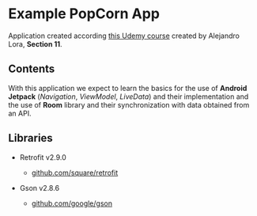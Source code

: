 # Example PopCorn App

Application created according [this Udemy course](https://www.udemy.com/course/programacion-android-avanzado-de-principiante-a-experto/) created by Alejandro Lora, **Section 11**. 


## Contents

With this application we expect to learn the basics for the use of **Android Jetpack** (*Navigation*, *ViewModel*, *LiveData*) and their implementation and the use of **Room** library and their synchronization with data obtained from an API.

## Libraries

* Retrofit v2.9.0
    * [github.com/square/retrofit](https://github.com/square/retrofit)
    
* Gson v2.8.6
    * [github.com/google/gson](https://github.com/google/gson)